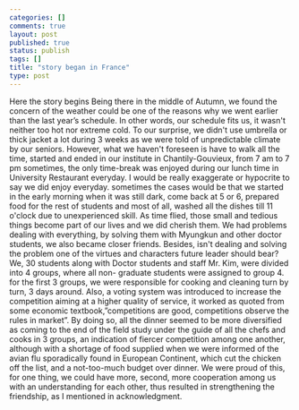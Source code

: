 ```yaml
--- 
categories: []
comments: true
layout: post
published: true
status: publish
tags: []
title: "story began in France"
type: post
---
```

<div id="msgcns!3725CC0EE38B1F6!497" class="bvMsg">Here the story begins
Being there in the middle of Autumn, we found the concern of the
weather could be one of the reasons why we went earlier than the last
year’s schedule. In other words, our schedule fits us, it wasn't
neither too hot nor extreme cold. To our surprise, we didn't use
umbrella or thick jacket a lot during 3 weeks as we were told of
unpredictable climate by our seniors. However, what we haven't foreseen
is have to walk all the time, started and ended in our institute in
Chantily-Gouvieux, from 7 am to 7 pm sometimes, the only time-break was
enjoyed during our lunch time in University Restaurant everyday. I
would be really exaggerate or hypocrite to say we did enjoy everyday.
sometimes the cases would be that we started in the early morning when
it was still dark, come back at 5 or 6, prepared food for the rest of
students and most of all, washed all the dishes till 11 o'clock due to
unexperienced skill. As time flied, those small and tedious things
become part of our lives and we did cherish them. We had problems
dealing with everything, by solving them with Myungkun and other doctor
students, we also became closer friends. Besides, isn't dealing and
solving the problem one of the virtues and characters future leader
should bear?
We, 30 students along with Doctor students and staff Mr. Kim, were
divided into 4 groups, where all non- graduate students were assigned
to group 4. for the first 3 groups, we were responsible for cooking and
cleaning turn by turn, 3 days around. Also, a voting system was
introduced to increase the competition aiming at a higher quality of
service, it worked as quoted from some economic textbook,”competitions
are good, competitions observe the rules in market”. By doing so, all
the dinner seemed to be more diversified as coming to the end of the
field study under the guide of all the chefs and cooks in 3 groups, an
indication of fiercer competition among one another, although with a
shortage of food supplied when we were informed of the avian flu
sporadically found in European Continent, which cut the chicken off the
list, and a not-too-much budget over dinner. We were proud of this, for
one thing, we could have more, second, more cooperation among us with
an understanding for each other, thus resulted in strengthening the
friendship, as I mentioned in acknowledgment.</div>
